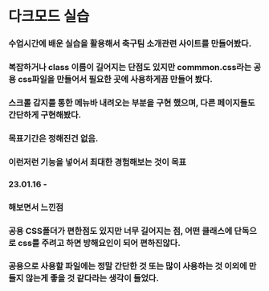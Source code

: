 # 다크모드 실습

### 수업시간에 배운 실습을 활용해서 축구팀 소개관련 사이트를 만들어봤다.
### 복잡하거나 class 이름이 길어지는 단점도 있지만 commmon.css라는 공용 css파일을 만들어서 필요한 곳에 사용하게끔 만들어 봤다.
### 스크롤 감지를 통한 메뉴바 내려오는 부분을 구현 했으며, 다른 페이지들도 간단하게 구현해봤다.
### 목표기간은 정해진건 없음.
### 이런저런 기능을 넣어서 최대한 경험해보는 것이 목표
### 23.01.16 -


### 해보면서 느낀점
### 공용 CSS폴더가 편한점도 있지만 너무 길어지는 점, 어떤 클래스에 단독으로 css를 주려고 하면 방해요인이 되어 편하진않다.
### 공용으로 사용할 파일에는 정말 간단한 것 또는 많이 사용하는 것 이외에 만들지 않는게 좋을 것 같다라는 생각이 들었다.
